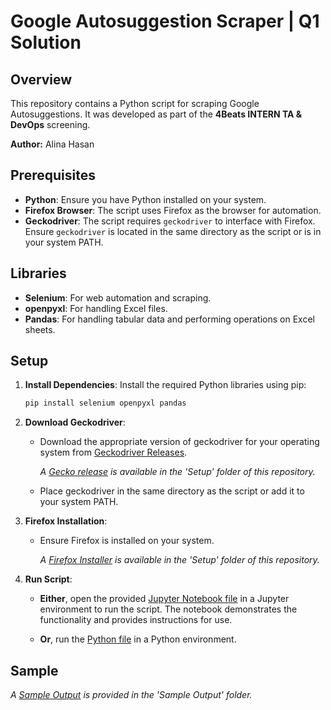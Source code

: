 # Google Autosuggestion Scraper | Q1 Solution

## Overview
This repository contains a Python script for scraping Google Autosuggestions. It was developed as part of the **4Beats INTERN TA & DevOps** screening. 

**Author:** Alina Hasan

## Prerequisites

- **Python**: Ensure you have Python installed on your system.
- **Firefox Browser**: The script uses Firefox as the browser for automation.
- **Geckodriver**: The script requires `geckodriver` to interface with Firefox. Ensure `geckodriver` is located in the same directory as the script or is in your system PATH.

## Libraries

- **Selenium**: For web automation and scraping.
- **openpyxl**: For handling Excel files.
- **Pandas**: For handling tabular data and performing operations on Excel sheets.

## Setup

1. **Install Dependencies**: Install the required Python libraries using pip:
   ```bash
   pip install selenium openpyxl pandas
   ```
   
2. **Download Geckodriver**:
     - Download the appropriate version of geckodriver for your operating system from [Geckodriver Releases](https://sourceforge.net/projects/geckodriver.mirror/).

       *A [Gecko release](https://github.com/20101301-Alina-Hasan/Google-Autosuggestion-Scraper/blob/a66e204726958993695030c32013ed7546a11fe9/Setup/geckodriver-v0.35.0-win32.zip) is available in the 'Setup' folder of this repository.*
     - Place geckodriver in the same directory as the script or add it to your system PATH.

3. **Firefox Installation**:
     - Ensure Firefox is installed on your system.

       *A [Firefox Installer](https://github.com/20101301-Alina-Hasan/Google-Autosuggestion-Scraper/blob/3908fbad28833fc1951bcd7931e20678b6bf37fa/Setup/Firefox%20Installer.exe) is available in the 'Setup' folder of this repository.*

4. **Run Script**:

     - **Either**, open the provided [Jupyter Notebook file](https://github.com/20101301-Alina-Hasan/Google-Autosuggestion-Scraper/blob/ae53400528ec1f394e6f16f2f8adc0c391182aba/4BeatsQ1_Solution.ipynb) in a Jupyter environment to run the script. The notebook demonstrates the functionality and provides instructions for use.

     - **Or**, run the [Python file](4BeatsQ1_Solution.py) in a Python environment.

## Sample 

*A [Sample Output](https://github.com/20101301-Alina-Hasan/Google-Autosuggestion-Scraper/blob/131cd0b2fee6d5ab10569d1cb81dad33a8116a42/Sample%20Output/Sample_Output.xlsx) is provided in the 'Sample Output' folder.*
